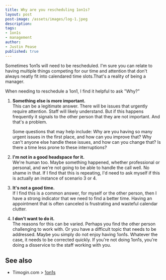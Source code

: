 ```yaml
---
title: Why are you rescheduling 1on1s?
layout: post
post-image: /assets/images/log-1.jpeg
description:
tags:
- 1on1s
- management
author:
- Justin Pease
published: true
---
```


Sometimes 1on1s will need to be rescheduled. I'm sure you can relate to having multiple things competing for our time and attention that don't always neatly fit into calendared time slots.That's a reality of being a manager.

When needing to reschedule a 1on1, I find it helpful to ask "Why?"

1. **Something else is more important.**  
This can be a legitimate answer. There will be issues that urgently require
attention. Staff will likely understand. But if this happens frequently it
signals to the other person that they are not important. And that's a problem.

    Some questions that may help include: Why are you having so many urgent
issues in the first place, and how can you improve that? Why can't anyone else
handle these issues, and how can you change that? Is there a time less prone to
these interruptions?

2. **I'm not in a good headspace for it.**  
We're human too. Maybe something happened, whether professional or personal,
and we're not going to be able to handle the call well. No shame in that. If
I find that this is repeating, I'd need to ask myself if this is actually an
instance of scenario 3 or 4.

3. **It's not a good time.**  
If I find this is a common answer, for myself or the other person, then I have
a strong indicator that we need to find a better time. Having an appointment
that is often canceled is frustrating and wasteful calendar clutter.

4. **I don't want to do it.**  
The reasons for this can be varied. Perhaps you find the other person
challenging to work with. Or you have a difficult topic that needs to be
addressed. Maybe you simply do not enjoy having 1on1s. Whatever the case, it
needs to be corrected quickly. If you're not doing 1on1s, you're doing a
disservice to the staff working with you.

## See also
* Timogin.com > [1on1s](/manual/performance/1on1s)